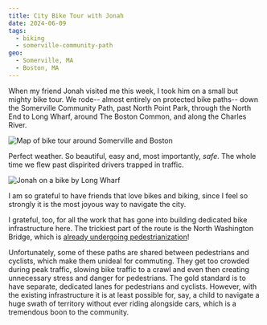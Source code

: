 ```yaml
---
title: City Bike Tour with Jonah
date: 2024-06-09
tags:
  - biking
  - somerville-community-path
geo:
  - Somerville, MA
  - Boston, MA
---
```


When my friend Jonah visited me this week, I took him on a small but mighty bike tour. We rode-- almost entirely on protected bike paths-- down the Somerville Community Path, past North Point Park, through the North End to Long Wharf, around The Boston Common, and along the Charles River.

![Map of bike tour around Somerville and Boston](../img/map.jpg)

Perfect weather. So beautiful, easy and, most importantly, _safe_. The whole time we flew past dispirited drivers trapped in traffic.

![Jonah on a bike by Long Wharf](../img/jonah.jpg)

I am so grateful to have friends that love bikes and biking, since I feel so strongly it is the most joyous way to navigate the city.

I grateful, too, for all the work that has gone into building dedicated bike infrastructure here. The trickiest part of the route is the North Washington Bridge, which is [already undergoing pedestrianization](https://www.boston.gov/departments/public-works/north-washington-street-bridge)!

Unfortunately, some of these paths are shared between pedestrians and cyclists, which make them unideal for commuting. They get too crowded during peak traffic, slowing bike traffic to a crawl and even then creating unnecessary stress and danger for pedestrians. The gold standard is to have separate, dedicated lanes for pedestrians and cyclists. However, with the existing infrastructure it is at least possible for, say, a child to navigate a huge swath of territory without ever riding alongside cars, which is a tremendous boon to the community.

